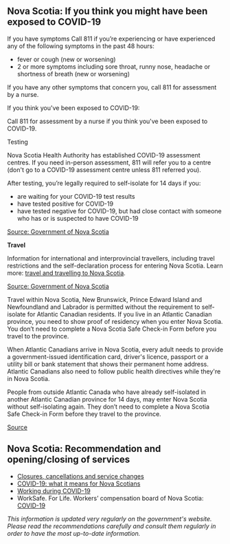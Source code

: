 ## Nova Scotia: If you think you might have been exposed to COVID-19

If you have symptoms
Call 811 if you’re experiencing or have experienced any of the following symptoms in the past 48 hours:

- fever or cough (new or worsening)
- 2 or more symptoms including sore throat, runny nose, headache or shortness of breath (new or worsening)

If you have any other symptoms that concern you, call 811 for assessment by a nurse.

If you think you've been exposed to COVID-19:

Call 811 for assessment by a nurse if you think you've been exposed to COVID-19.

Testing

Nova Scotia Health Authority has established COVID-19 assessment centres. If you need in-person assessment, 811 will refer you to a centre (don't go to a COVID-19 assessment centre unless 811 referred you).

After testing, you’re legally required to self-isolate for 14 days if you:

- are waiting for your COVID-19 test results
- have tested positive for COVID-19
- have tested negative for COVID-19, but had close contact with someone who has or is suspected to have COVID-19

[Source: Government of Nova Scotia](https://novascotia.ca/coronavirus/symptoms-and-testing/)

**Travel**

Information for international and interprovincial travellers, including travel restrictions and the self-declaration process for entering Nova Scotia. Learn more: [travel and travelling to Nova Scotia](https://novascotia.ca/coronavirus/travel/).

[Source: Government of Nova Scotia](https://novascotia.ca/coronavirus/restrictions-and-guidance/#travel)

Travel within Nova Scotia, New Brunswick, Prince Edward Island and Newfoundland and Labrador is permitted without the requirement to self-isolate for Atlantic Canadian residents. If you live in an Atlantic Canadian province, you need to show proof of residency when you enter Nova Scotia. You don’t need to complete a Nova Scotia Safe Check-in Form before you travel to the province.

When Atlantic Canadians arrive in Nova Scotia, every adult needs to provide a government-issued identification card, driver's licence, passport or a utility bill or bank statement that shows their permanent home address. Atlantic Canadians also need to follow public health directives while they're in Nova Scotia.

People from outside Atlantic Canada who have already self-isolated in another Atlantic Canadian province for 14 days, may enter Nova Scotia without self-isolating again. They don’t need to complete a Nova Scotia Safe Check-in Form before they travel to the province.

[Source](https://novascotia.ca/coronavirus/restrictions-and-guidance/en/)

## Nova Scotia: Recommendation and opening/closing of services

- [Closures, cancellations and service changes](https://novascotia.ca/closures-cancellations-and-service-changes/)
- [COVID-19: what it means for Nova Scotians](https://novascotia.ca/coronavirus/what-it-means-for-nova-scotians/)
- [Working during COVID-19](https://novascotia.ca/coronavirus/working-during-covid-19/)
- WorkSafe. For Life. Workers’ compensation board of Nova Scotia: [COVID-19](http://www.worksafeforlife.ca/covid19)

_This information is updated very regularly on the government's website. Please read the recommendations carefully and consult them regularly in order to have the most up-to-date information._

